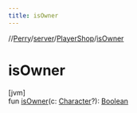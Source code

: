 ```yaml
---
title: isOwner
---
```

//[Perry](../../../index.html)/[server](../index.html)/[PlayerShop](index.html)/[isOwner](is-owner.html)



# isOwner



[jvm]\
fun [isOwner](is-owner.html)(c: [Character](../../client/-character/index.html)?): [Boolean](https://kotlinlang.org/api/latest/jvm/stdlib/kotlin/-boolean/index.html)




